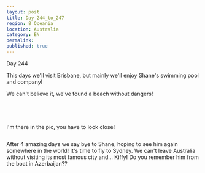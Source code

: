 ```yaml
---
layout: post
title: Day 244_to_247
region: 8_Oceania
location: Australia
category: EN
permalink:
published: true
---
```


Day 244

This days we'll visit Brisbane, but mainly we'll enjoy Shane's swimming pool and company!

We can't believe it, we've found a beach without dangers!

<p><a
href="https://lh3.googleusercontent.com/95aP8FSi9rqbbyIU6puciX2w-JzFSGW7QvYkbefcA4kgXt8SoekbaposqPas-5lHieMEBBrY-LpUHO-aK75sPwyrwrxnhid_WLsdWM6HJs6D4sEMJ7W-3-wWQrEFTU4HwpvSIJbXqwDKDS_j8Cv5KeQLZICMmSjeesSOjBG0mI_fBga6FIEBJZkWGpPZzpeftDjkQl4xg0CfEKNBjBqve6Hwetlo5aLctQQBWeU3YvzhfGPi4abGbBGu_fnVQk9w9INjA9oveWmbXnPUuPmlQbqbHR_hPW0-hp724339fChuZgxSqSvjd_dZxirc2Fl7h56SHedN1ATEpAXMwSm_tYyNeouND-U3uSDHxM4HWbA48g6Bs8-g4mOZcUcgPa_1ib2KX_fblzHzup53hDS20Wy6DOGp4tkmRN7NZpY2lAasUkhCZqmCNZOS91KMLCnUU59nHMjiqovuR9ZTTklCTdiHZa7hRnjTTlCB0Cq2qmOPMofI0ztjZ2foHOP-rcdqh0lbx-p51esqHmXJ0xJDwsxxQkGU2ASQ3-wI3TXHywdZeiNxC8pyvo_xrt1tMoieAr9yLYUxIrsjOKktPfh9vdwtdwoTQam680qdUuv_EUo6Bw9vkeGThJl3eN46GFaOJCgv942k0paRYFpg39Phv_nVBiKYuTTXc-01wZ3fGib3WUoqq6xnA5M0tgWwCdKmy1L-V3mRb7VQP5FD-akuP1eI=w643-h482-no"><img 
src="https://lh3.googleusercontent.com/95aP8FSi9rqbbyIU6puciX2w-JzFSGW7QvYkbefcA4kgXt8SoekbaposqPas-5lHieMEBBrY-LpUHO-aK75sPwyrwrxnhid_WLsdWM6HJs6D4sEMJ7W-3-wWQrEFTU4HwpvSIJbXqwDKDS_j8Cv5KeQLZICMmSjeesSOjBG0mI_fBga6FIEBJZkWGpPZzpeftDjkQl4xg0CfEKNBjBqve6Hwetlo5aLctQQBWeU3YvzhfGPi4abGbBGu_fnVQk9w9INjA9oveWmbXnPUuPmlQbqbHR_hPW0-hp724339fChuZgxSqSvjd_dZxirc2Fl7h56SHedN1ATEpAXMwSm_tYyNeouND-U3uSDHxM4HWbA48g6Bs8-g4mOZcUcgPa_1ib2KX_fblzHzup53hDS20Wy6DOGp4tkmRN7NZpY2lAasUkhCZqmCNZOS91KMLCnUU59nHMjiqovuR9ZTTklCTdiHZa7hRnjTTlCB0Cq2qmOPMofI0ztjZ2foHOP-rcdqh0lbx-p51esqHmXJ0xJDwsxxQkGU2ASQ3-wI3TXHywdZeiNxC8pyvo_xrt1tMoieAr9yLYUxIrsjOKktPfh9vdwtdwoTQam680qdUuv_EUo6Bw9vkeGThJl3eN46GFaOJCgv942k0paRYFpg39Phv_nVBiKYuTTXc-01wZ3fGib3WUoqq6xnA5M0tgWwCdKmy1L-V3mRb7VQP5FD-akuP1eI=w643-h482-no" class="oversize" alt=""></a></p>

<p><a
href="https://lh3.googleusercontent.com/aMIkjbkgVB4rZSmEVQMTgQpbWfTUma-dBm1eHb28cKREJUTwqjhCCLLZCp1N2Ijs4VQsDaO-ZPiRN9JH7FsnnSZpxk1JHBTUJMejPqrFEW7FlN3c23ZmLb5HvT3l3JyS7BmN2QVcTrfgfkehxZ-asN_ePNOPcfOUjJgwrmZ2CB19KcMAP-x00_22qP6ES2u_Ok5qdJ5kXao4h-yRek-9OsyFVz35fAL2ROe15Cm3zxYggSaE1y8yGege-d_Y90QlAcuxSsWxno1bJwTNwKzxKfkw6N-HpQj7sDVRnCjd2UIV_1vzlcD7x__eurGBktUo5J4ECKBl2L0ezhrZSN6dxx66H6_C7bNmQT9yeJ9JQmkaOpgkzI9J-cNEUIht6rOBMQQM1svk0TP0qxbLjGCFsmLOrPvHeN0g6OjTYO9oLLbIyiYj6F-RtVNJzFBh53yKiIYeCzvmVRpj-HcYFp3Mv_kVo2BR24xRjcYTKwHSW-wZ3R8Q6kvAjwZMWnxE2ph2uGkbtaEU4FKfgvr_76WODnynnT10b9KhcBfg96YoxePlRFFYVA6mmcUqxLBhhdgxHRrPJgI9Urcjcqk6N-hb0l-kKbN6Ea5ANOVuEaciZm-TQExBytxkP__XDa0rMWVsZr2awsYbO6_eKOARp3G9TshHYlttvZbLqd6OP41uvDJbTqXJPM0_vQYWFaGDRQn4TgUBxuc-A_jyY2K1lWqaYpWj=w804-h603-no"><img 
src="https://lh3.googleusercontent.com/aMIkjbkgVB4rZSmEVQMTgQpbWfTUma-dBm1eHb28cKREJUTwqjhCCLLZCp1N2Ijs4VQsDaO-ZPiRN9JH7FsnnSZpxk1JHBTUJMejPqrFEW7FlN3c23ZmLb5HvT3l3JyS7BmN2QVcTrfgfkehxZ-asN_ePNOPcfOUjJgwrmZ2CB19KcMAP-x00_22qP6ES2u_Ok5qdJ5kXao4h-yRek-9OsyFVz35fAL2ROe15Cm3zxYggSaE1y8yGege-d_Y90QlAcuxSsWxno1bJwTNwKzxKfkw6N-HpQj7sDVRnCjd2UIV_1vzlcD7x__eurGBktUo5J4ECKBl2L0ezhrZSN6dxx66H6_C7bNmQT9yeJ9JQmkaOpgkzI9J-cNEUIht6rOBMQQM1svk0TP0qxbLjGCFsmLOrPvHeN0g6OjTYO9oLLbIyiYj6F-RtVNJzFBh53yKiIYeCzvmVRpj-HcYFp3Mv_kVo2BR24xRjcYTKwHSW-wZ3R8Q6kvAjwZMWnxE2ph2uGkbtaEU4FKfgvr_76WODnynnT10b9KhcBfg96YoxePlRFFYVA6mmcUqxLBhhdgxHRrPJgI9Urcjcqk6N-hb0l-kKbN6Ea5ANOVuEaciZm-TQExBytxkP__XDa0rMWVsZr2awsYbO6_eKOARp3G9TshHYlttvZbLqd6OP41uvDJbTqXJPM0_vQYWFaGDRQn4TgUBxuc-A_jyY2K1lWqaYpWj=w804-h603-no" class="oversize" alt=""></a></p>

<p><a
href="https://lh3.googleusercontent.com/PBi50InFgO4JaatdrxSJqS5dKLR_QPQ5mQzZxMh_ACQzLWffvgK9VeQo9QG_qIUyYjxuayNK6vlDwBQ468-NlN1OXEAWFHijRpdYtEPMsU-oDb59BneSWiTCdpNXQZa2A59OivPPZcqm-2feS5rIiQwGiLt2t4phkGpc_isZOw5p_AV_46xejEzEUmQUurXjm20AVgr6MCTBmLcOP4OHrFAnASWSelFNR7fE6utcH8LKfqE47aZXFDc1NPsEH30896HnzuHLUdcjbfVob3hBScXZ15MjDLh4sywXHTCZWAi-MPDiZMBQJ21InBpED-B6MuzGdXEjtUBFB-pj4kUIZKOsXEfaxVK6Xs0aHo6_sKYtgDfDro1cWk8nVOEDL19x4M9w2KK_k3u0pf6tQIF0YtAkTkbPM3siO5XN7iKtyAocrFkTj27vy4cCP7VgBmy71zi8kSzONlw45LpOFAWoiYF8cuGSQqwiSd9jedXwLVWYPg9NX1LIZ0oYTNXmCT2kM7Zq3Y-k0m7dNcvnSOPod_f4gtvokMMV0D_6B72bnA7GindsNFP5dH-HTvqzk7775O2bxt8I9OgIdluanruVW9K43htY91XX7ZYdqStQ82DVJ16_8NbtpwZfJztKj--k96ryDXSjj-MrwmWh0EcS0gr9Y8ryz_JmomVtUv9Uk8K4LZLEwnjhcBpDcWZMVfDSaiU8UCbgSpdrRXpXcXD7SE2A=w643-h482-no"><img 
src="https://lh3.googleusercontent.com/PBi50InFgO4JaatdrxSJqS5dKLR_QPQ5mQzZxMh_ACQzLWffvgK9VeQo9QG_qIUyYjxuayNK6vlDwBQ468-NlN1OXEAWFHijRpdYtEPMsU-oDb59BneSWiTCdpNXQZa2A59OivPPZcqm-2feS5rIiQwGiLt2t4phkGpc_isZOw5p_AV_46xejEzEUmQUurXjm20AVgr6MCTBmLcOP4OHrFAnASWSelFNR7fE6utcH8LKfqE47aZXFDc1NPsEH30896HnzuHLUdcjbfVob3hBScXZ15MjDLh4sywXHTCZWAi-MPDiZMBQJ21InBpED-B6MuzGdXEjtUBFB-pj4kUIZKOsXEfaxVK6Xs0aHo6_sKYtgDfDro1cWk8nVOEDL19x4M9w2KK_k3u0pf6tQIF0YtAkTkbPM3siO5XN7iKtyAocrFkTj27vy4cCP7VgBmy71zi8kSzONlw45LpOFAWoiYF8cuGSQqwiSd9jedXwLVWYPg9NX1LIZ0oYTNXmCT2kM7Zq3Y-k0m7dNcvnSOPod_f4gtvokMMV0D_6B72bnA7GindsNFP5dH-HTvqzk7775O2bxt8I9OgIdluanruVW9K43htY91XX7ZYdqStQ82DVJ16_8NbtpwZfJztKj--k96ryDXSjj-MrwmWh0EcS0gr9Y8ryz_JmomVtUv9Uk8K4LZLEwnjhcBpDcWZMVfDSaiU8UCbgSpdrRXpXcXD7SE2A=w643-h482-no" class="oversize" alt=""></a></p>

<p><a
href="https://lh3.googleusercontent.com/XzkHKtlQWbwoUYaCGF5zGQ6ArFXC53f_oAO8oMiW2_pMLhYrxI8TJXM-h-zMTJ4tCC5hyW9DRUGsaoLbVi9TNvOD-VZifppqveE1oyOXO3IriQLUcjBKpP6G4zVkkws-easOqDr1MIIE1FJNbT_q7vJT2BgFxtJxvqbwfBQ3032aQQVAdPIcWonIAUW-EKvILzEK5E8s_c7kTx222bYdFrD_wNdOocvpiGyQHrEMv0cR8WjFcAanQDqoLSGGY42NZhPeNUGE_JMpndpxwPy2ZPvA-J17D8c1sLxzmzLuxOio-SSzh9Pqc7heUlQaKzTL2C-Tfe6K999rUxX7B-XxUNtX1sqCxXYMrUCaeBy9I1hzPdA0T9gkzVZRe7c5hXuGSsXUZeXyjVpV8MLe2uqFIFtsdanBZSrJpmGX8yL60feSaC3ktnb1gO2pWKSzdTrmCYaVdOR85PA7-UgbTBEg2YGrYr0zxdO0Y84HM9ZdthYU81DR5AL27xLHWw-MYmv0fiBUEw5KGwqjzEOkbeLg58HFu8HwWVnSz2ID50O0szJUOSSPhF-7QqYu3KNU3wETIzIrVsjaunwG-_yka7xhGRYT-DgJ2CTrtbRISpcyL-GNf4aCS8p9y7mHw1rXNu_vOpcVKkLvcIbT1Wh_gM2bYtlzb3dlsIwQG0K1emYvUXCRd4ZDmu_81rWYnohr98ESLghlTFK8Gi9KaxOfy6gc3nwJ=w804-h603-no"><img 
src="https://lh3.googleusercontent.com/XzkHKtlQWbwoUYaCGF5zGQ6ArFXC53f_oAO8oMiW2_pMLhYrxI8TJXM-h-zMTJ4tCC5hyW9DRUGsaoLbVi9TNvOD-VZifppqveE1oyOXO3IriQLUcjBKpP6G4zVkkws-easOqDr1MIIE1FJNbT_q7vJT2BgFxtJxvqbwfBQ3032aQQVAdPIcWonIAUW-EKvILzEK5E8s_c7kTx222bYdFrD_wNdOocvpiGyQHrEMv0cR8WjFcAanQDqoLSGGY42NZhPeNUGE_JMpndpxwPy2ZPvA-J17D8c1sLxzmzLuxOio-SSzh9Pqc7heUlQaKzTL2C-Tfe6K999rUxX7B-XxUNtX1sqCxXYMrUCaeBy9I1hzPdA0T9gkzVZRe7c5hXuGSsXUZeXyjVpV8MLe2uqFIFtsdanBZSrJpmGX8yL60feSaC3ktnb1gO2pWKSzdTrmCYaVdOR85PA7-UgbTBEg2YGrYr0zxdO0Y84HM9ZdthYU81DR5AL27xLHWw-MYmv0fiBUEw5KGwqjzEOkbeLg58HFu8HwWVnSz2ID50O0szJUOSSPhF-7QqYu3KNU3wETIzIrVsjaunwG-_yka7xhGRYT-DgJ2CTrtbRISpcyL-GNf4aCS8p9y7mHw1rXNu_vOpcVKkLvcIbT1Wh_gM2bYtlzb3dlsIwQG0K1emYvUXCRd4ZDmu_81rWYnohr98ESLghlTFK8Gi9KaxOfy6gc3nwJ=w804-h603-no" class="oversize" alt=""></a></p>

I'm there in the pic, you have to look close!

<p><a
href="https://lh3.googleusercontent.com/8pByBqzRURIa2wnnX8e_4DM82bh52QWU4GFTOuea1vIO_nNNuqkjyAybixrrA-kWL059An6QDfgSyu2n_R_vYicP7rza4gncocCgC0dBGyYMUDV8tx_rRMDlwMv3X0aVyJDYDDg9TTyAmO4SxZ5AH6vCA4uR4mC5C8LbGjBu6ve3uFaNxyu8BShyErw5-1jsFgBhBYkfUzGZRCYLfldySYMTEVA1hytfzQs6vie20IvSCGKP_OVUqfCxY1jEpXPCsrU6ASvdwsEGkK-XF04G71x-G7d16HbL7WEBew0891fzjJKoU0ljlee4YOSdI606Mq2a74q8bLSVehZfIyTmuk-0m0HR_G4WLhFXaGXX5ZRSY9B_jKTffsiSGVTLwUcNbzrdz2jxazNnUHCI72knCcUoHtyC2fhFwsQOKh3wGxj6tdbjerGfXnnL7SqCVNZk6Vk7DgKQ-KXg9X5sBUG96j7O11HVYbnKp5dHnFwxWW_mOvpmwKIgDXuNIU_7ynjB9uR9MJwMwD_g1q-yNc0jei4Qq97hpvbw8ZP51saRT3dUBUeVeetLnfxRBSalUitTJIffL339wyovWoupx_UEQf-vVFBGhHJKPOQoJwC0DZQm9Pk7sj_g9xmOg1rjQd42JlMUkq3a57drkok1MM_zbYMedVJyu-rU6WMuWOcnG7T88hIZaXqFpBR1pZJH2vbyZPUJDo_7O1dABIpai2i2ApQO=w804-h603-no"><img 
src="https://lh3.googleusercontent.com/8pByBqzRURIa2wnnX8e_4DM82bh52QWU4GFTOuea1vIO_nNNuqkjyAybixrrA-kWL059An6QDfgSyu2n_R_vYicP7rza4gncocCgC0dBGyYMUDV8tx_rRMDlwMv3X0aVyJDYDDg9TTyAmO4SxZ5AH6vCA4uR4mC5C8LbGjBu6ve3uFaNxyu8BShyErw5-1jsFgBhBYkfUzGZRCYLfldySYMTEVA1hytfzQs6vie20IvSCGKP_OVUqfCxY1jEpXPCsrU6ASvdwsEGkK-XF04G71x-G7d16HbL7WEBew0891fzjJKoU0ljlee4YOSdI606Mq2a74q8bLSVehZfIyTmuk-0m0HR_G4WLhFXaGXX5ZRSY9B_jKTffsiSGVTLwUcNbzrdz2jxazNnUHCI72knCcUoHtyC2fhFwsQOKh3wGxj6tdbjerGfXnnL7SqCVNZk6Vk7DgKQ-KXg9X5sBUG96j7O11HVYbnKp5dHnFwxWW_mOvpmwKIgDXuNIU_7ynjB9uR9MJwMwD_g1q-yNc0jei4Qq97hpvbw8ZP51saRT3dUBUeVeetLnfxRBSalUitTJIffL339wyovWoupx_UEQf-vVFBGhHJKPOQoJwC0DZQm9Pk7sj_g9xmOg1rjQd42JlMUkq3a57drkok1MM_zbYMedVJyu-rU6WMuWOcnG7T88hIZaXqFpBR1pZJH2vbyZPUJDo_7O1dABIpai2i2ApQO=w804-h603-no" class="oversize" alt=""></a></p>

After 4 amazing days we say bye to Shane, hoping to see him again somewhere in the world! It's time to fly to Sydney. We can't leave Australia without visiting its most famous city and... Kiffy! Do you remember him from the boat in Azerbaijan??